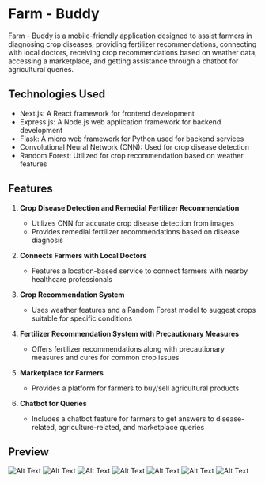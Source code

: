 # Farm - Buddy

Farm - Buddy is a mobile-friendly application designed to assist farmers in diagnosing crop diseases, providing fertilizer recommendations, connecting with local doctors, receiving crop recommendations based on weather data, accessing a marketplace, and getting assistance through a chatbot for agricultural queries.

## Technologies Used

- Next.js: A React framework for frontend development
- Express.js: A Node.js web application framework for backend development
- Flask: A micro web framework for Python used for backend services
- Convolutional Neural Network (CNN): Used for crop disease detection
- Random Forest: Utilized for crop recommendation based on weather features

## Features

1. **Crop Disease Detection and Remedial Fertilizer Recommendation**
   - Utilizes CNN for accurate crop disease detection from images
   - Provides remedial fertilizer recommendations based on disease diagnosis

2. **Connects Farmers with Local Doctors**
   - Features a location-based service to connect farmers with nearby healthcare professionals

3. **Crop Recommendation System**
   - Uses weather features and a Random Forest model to suggest crops suitable for specific conditions

4. **Fertilizer Recommendation System with Precautionary Measures**
   - Offers fertilizer recommendations along with precautionary measures and cures for common crop issues

5. **Marketplace for Farmers**
   - Provides a platform for farmers to buy/sell agricultural products

6. **Chatbot for Queries**
   - Includes a chatbot feature for farmers to get answers to disease-related, agriculture-related, and marketplace queries

## Preview

![Alt Text](Images/Page-1.png)
![Alt Text](Images/Page-2.png)
![Alt Text](Images/Page-3.png)
![Alt Text](Images/Page-4.png)
![Alt Text](Images/Page-5.png)
![Alt Text](Images/Page-6.png)
![Alt Text](Images/Page-7.png)
